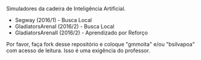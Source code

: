 Simuladores da cadeira de Inteligência Artificial.


- Segway (2016/1) - Busca Local
- GladiatorsArenaI (2016/2) - Busca Local
- GladiatorsArenaII (2016/2) - Aprendizado por Reforço

Por favor, faça fork desse repositório e coloque "gmmoita" e/ou "bsilvapoa" com acesso de leitura. Isso é uma exigência do professor.